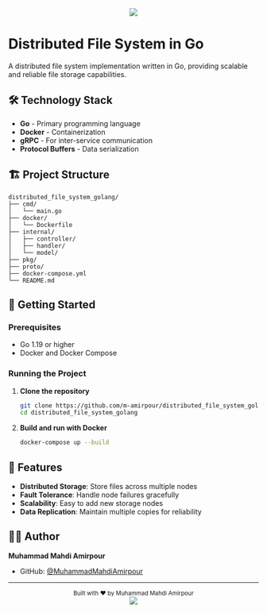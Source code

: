 <!-- Header -->
<div align="center">
  <img src="https://capsule-render.vercel.app/api?type=waving&color=gradient&customColorList=12,14,25,27&height=180&section=header&text=Distributed%20File%20System&fontSize=36&fontAlignY=35&animation=twinkling&fontColor=FFFFFF"/>
</div>

# Distributed File System in Go

A distributed file system implementation written in Go, providing scalable and reliable file storage capabilities.

## 🛠️ Technology Stack

- **Go** - Primary programming language
- **Docker** - Containerization
- **gRPC** - For inter-service communication
- **Protocol Buffers** - Data serialization

## 🏗️ Project Structure

```
distributed_file_system_golang/
├── cmd/
│   └── main.go
├── docker/
│   └── Dockerfile
├── internal/
│   ├── controller/
│   ├── handler/
│   └── model/
├── pkg/
├── proto/
├── docker-compose.yml
└── README.md
```

## 🚀 Getting Started

### Prerequisites
- Go 1.19 or higher
- Docker and Docker Compose

### Running the Project

1. **Clone the repository**
   ```bash
   git clone https://github.com/m-amirpour/distributed_file_system_golang.git
   cd distributed_file_system_golang
   ```

2. **Build and run with Docker**
   ```bash
   docker-compose up --build
   ```

## 🌟 Features

- **Distributed Storage**: Store files across multiple nodes
- **Fault Tolerance**: Handle node failures gracefully
- **Scalability**: Easy to add new storage nodes
- **Data Replication**: Maintain multiple copies for reliability

## 👨‍💻 Author

**Muhammad Mahdi Amirpour**
- GitHub: [@MuhammadMahdiAmirpour](https://github.com/m-amirpour)

---

<div align="center">
  <sub>Built with ❤️ by Muhammad Mahdi Amirpour</sub>
</div>

<!-- Footer -->
<div align="center">
  <img src="https://capsule-render.vercel.app/api?type=waving&color=gradient&customColorList=12,14,25,27&height=100&section=footer"/>
</div>
